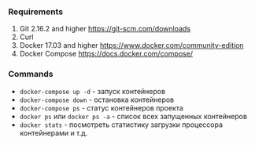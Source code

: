 ### Requirements
1. Git 2.16.2 and higher https://git-scm.com/downloads
2. Curl
3. Docker 17.03 and higher https://www.docker.com/community-edition
4. Docker Compose https://docs.docker.com/compose/

### Commands
- `docker-compose up -d` - запуск контейнеров
- `docker-compose down` - остановка контейнеров
- `docker-compose ps` - статус контейнеров проекта
- `docker ps` или `docker ps -a` - список всех запущенных контейнеров
- `docker stats` - посмотреть статистику загрузки процессора контейнерами и т.д.